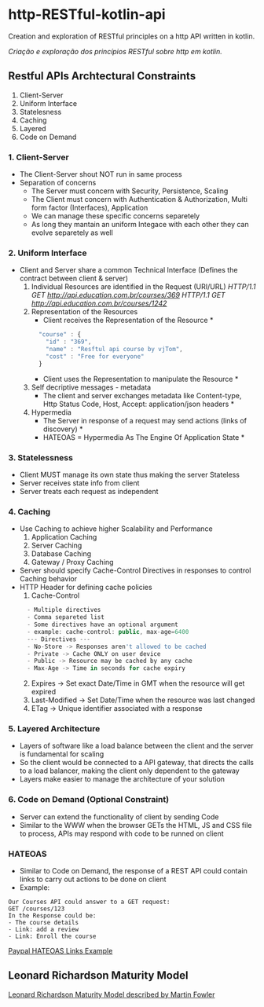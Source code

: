 # http-RESTful-kotlin-api
Creation and exploration of RESTful principles on a http API written in kotlin.

*Criação e exploração dos princípios RESTful sobre http em kotlin.*

## Restful APIs Archtectural Constraints
1. Client-Server
2. Uniform Interface
3. Statelesness
4. Caching
5. Layered
6. Code on Demand

### 1. Client-Server
- The Client-Server shout NOT run in same process
- Separation of concerns
  * The Server must concern with Security, Persistence, Scaling
  * The Client must concern with Authentication & Authorization, Multi form factor (Interfaces), Application
  * We can manage these specific concerns separetely
  * As long they mantain an uniform Integace with each other they can evolve separetely as well
  
### 2. Uniform Interface
- Client and Server share a common Technical Interface (Defines the contract between client & server)
  1. Individual Resources are identified in the Request (URI/URL)
      *HTTP/1.1 GET http://api.education.com.br/courses/369*
      *HTTP/1.1 GET http://api.education.com.br/courses/1242*
  2. Representation of the Resources
      * Client receives the Representation of the Resource *
      ```javascript
        "course" : {
          "id" : "369",
          "name" : "Resftul api course by vjTom",
          "cost" : "Free for everyone"
        }
      ```
      * Client uses the Representation to manipulate the Resource *
  3. Self decriptive messages - metadata
      * The client and server exchanges metadata like Content-type, Http Status Code, Host, Accept: application/json headers * 
  4. Hypermedia
      * The Server in response of a request may send actions (links of discovery) *
      * HATEOAS = Hypermedia As The Engine Of Application State *
      
### 3. Statelessness
- Client MUST manage its own state thus making the server Stateless
- Server receives state info from client
- Server treats each request as independent
 
### 4. Caching
- Use Caching to achieve higher Scalability and Performance
  1. Application Caching
  2. Server Caching
  3. Database Caching
  4. Gateway / Proxy Caching
- Server should specify Cache-Control Directives in responses to control Caching behavior
- HTTP Header for defining cache policies
  1. Cache-Control
  ```javascript
    - Multiple directives
    - Comma separeted list
    - Some directives have an optional argument
    - example: cache-control: public, max-age=6400
    --- Directives ---
    - No-Store -> Responses aren't allowed to be cached
    - Private -> Cache ONLY on user device
    - Public -> Resource may be cached by any cache
    - Max-Age -> Time in seconds for cache expiry
   ```
  2. Expires -> Set exact Date/Time in GMT when the resource will get expired
  3. Last-Modified -> Set Date/Time when the resource was last changed
  4. ETag -> Unique identifier associated with a response
 
### 5. Layered Architecture
- Layers of software like a load balance between the client and the server is fundamental for scaling
- So the client would be connected to a API gateway, that directs the calls to a load balancer, making the client only dependent to the gateway
- Layers make easier to manage the architecture of your solution

### 6. Code on Demand (Optional Constraint)
- Server can extend the functionality of client by sending Code
- Similar to the WWW when the browser GETs the HTML, JS and CSS file to process, APIs may respond with code to be runned on client

### HATEOAS
- Similar to Code on Demand, the response of a REST API could contain links to carry out actions to be done on client
- Example:
```
Our Courses API could answer to a GET request:
GET /courses/123
In the Response could be:
- The course details
- Link: add a review
- Link: Enroll the course
```
[Paypal HATEOAS Links Example](https://developer.paypal.com/docs/api/reference/api-responses/#hateoas-links)
## Leonard Richardson Maturity Model
[Leonard Richardson Maturity Model described by Martin Fowler](https://martinfowler.com/articles/richardsonMaturityModel.html)




